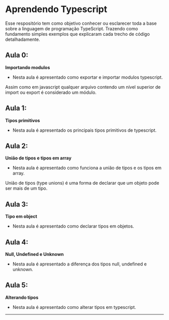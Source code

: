 # Aprendendo Typescript

Esse respositório tem como objetivo conhecer ou esclarecer toda a base sobre a linguagem de programação TypeScript. Trazendo como fundamento simples exemplos que explicaram cada trecho de código detalhadamente.

## Aula 0:
__Importando modulos__

- Nesta aula é apresentado como exportar e importar modulos typescript.

Assim como em javascript qualquer arquivo contendo um nível superior de import ou export é considerado um módulo.

## Aula 1:
__Tipos primitivos__

- Nesta aula é apresentado os principais tipos primitivos de typescript.

## Aula 2: 
__União de tipos e tipos em array__

- Nesta aula é apresentado como funciona a união de tipos e os tipos em array.

União de tipos (type unions) é uma forma de declarar que um objeto pode ser mais de um tipo.

## Aula 3:
__Tipo em object__

- Nesta aula é apresentado como declarar tipos em objetos.

## Aula 4:
__Null, Undefined e Unknown__

- Nesta aula é apresentado a diferença dos tipos null, undefined e unknown.

## Aula 5:
__Alterando tipos__

- Nesta aula é apresentado como alterar tipos em typescript.

*************
